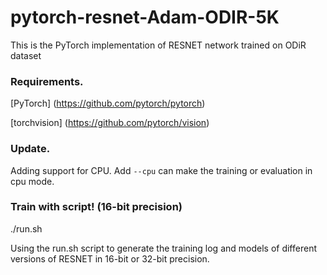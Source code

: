 # pytorch-resnet-Adam-ODIR-5K
This is the PyTorch implementation of RESNET network trained on ODiR dataset 

### Requirements. 
[PyTorch] (https://github.com/pytorch/pytorch)

[torchvision] (https://github.com/pytorch/vision)

### Update.
Adding support for CPU. Add ```--cpu``` can make the training or evaluation in cpu mode.

### Train with script! (16-bit precision) 
./run.sh 

Using the run.sh script to generate the training log and models of different versions of RESNET in 16-bit or 32-bit precision.	
